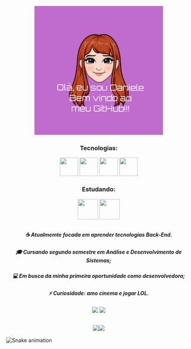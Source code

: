 <div align="center">
     <img src="BE2ABFB2-BA1D-46F0-AFE1-DFB928EB795D.jpeg" width="350" heigh="350"/>
</div>

<div align="center">
     
### **Tecnologias:**
     
</div>

<div align="center"> 
     <img src="https://cdn.jsdelivr.net/gh/devicons/devicon/icons/html5/html5-plain-wordmark.svg" width="50" height="50"/>  <img src="https://cdn.jsdelivr.net/gh/devicons/devicon/icons/css3/css3-plain-wordmark.svg" width="50" height="50" />  <img src="https://cdn.jsdelivr.net/gh/devicons/devicon/icons/javascript/javascript-original.svg" width="50" height="50"/>  <img src="https://cdn.jsdelivr.net/gh/devicons/devicon/icons/wordpress/wordpress-plain-wordmark.svg" width="50" height="50"/>
</div>    
<div align="center">
     
### **Estudando:**
     
</div>
<div align="center">
     <img src="https://cdn.jsdelivr.net/gh/devicons/devicon/icons/java/java-original-wordmark.svg" width="55" height="55"/> <img src="https://cdn.jsdelivr.net/gh/devicons/devicon/icons/spring/spring-original-wordmark.svg" width="55" height="55" />
          
          
</div>
     
</div>

##
<div align="center">

##### ☕ Atualmemte focada em aprender tecnologias Back-End.                
##### 🎓 Cursando segundo semestre em Análise e Desenvolvimento de Sistemas;
##### 💻 Em busca da minha primeira oportunidade como desenvolvedora;
##### ⚡ Curiosidade: amo cinema e jogar LOL.

</div>


<div align="center">
     <a href = "mailto:danyelly_mell@hotmail.com"><img src="https://img.shields.io/badge/-Gmail-%23333?style=for-the-badge&logo=gmail&logoColor=white" target="_blank"></a>
  <a href="https://www.linkedin.com/in/daniele-flaviane-santos-almeida/" target="_blank"><img src="https://img.shields.io/badge/-LinkedIn-%230077B5?style=for-the-badge&logo=linkedin&logoColor=white" target="_blank"></a> 
</div>

##

<div align="center">
        <img height="150em" src="https://github-readme-stats.vercel.app/api?username=Daniflav94&show_icons=true&theme=dracula&include_all_commits=true&count_private=true"/><img height="150em" src="https://github-readme-stats.vercel.app/api/top-langs/?username=Daniflav94&layout=compact&langs_count=7&theme=dracula"/>
     
   
</div>


![Snake animation](https://github.com/Daniflav94/Daniflav94/blob/output/github-contribution-grid-snake.svg)



 






          
